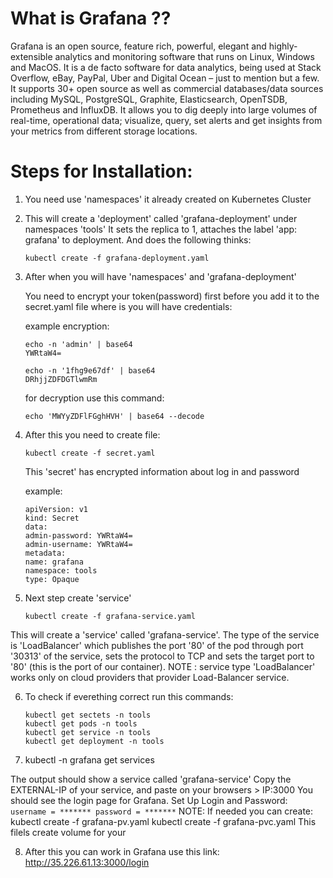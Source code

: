   # What is Grafana ??
Grafana is an open source, feature rich, powerful, elegant and highly-extensible analytics and monitoring software that runs on Linux, Windows and MacOS. It is a de facto software for data analytics, being used at Stack Overflow, eBay, PayPal, Uber and Digital Ocean – just to mention but a few.
It supports 30+ open source as well as commercial databases/data sources including MySQL, PostgreSQL, Graphite, Elasticsearch, OpenTSDB, Prometheus and InfluxDB. It allows you to dig deeply into large volumes of real-time, operational data; visualize, query, set alerts and get insights from your metrics from different storage locations.

 # Steps for Installation:

1. You need use 'namespaces' it already created on Kubernetes Cluster 

2. This will create a 'deployment' called 'grafana-deployment' under namespaces 'tools'  It sets the replica to 1, attaches the label      'app: grafana' to deployment. And does the following thinks:
   ```
   kubectl create -f grafana-deployment.yaml
   ```

3. After when you will have 'namespaces' and 'grafana-deployment'

   You need to encrypt your token(password) first before you add it to the secret.yaml file where is you will have credentials:
   
   example encryption:
   
   ```
   echo -n 'admin' | base64
   YWRtaW4=
   
   echo -n '1fhg9e67df' | base64
   DRhjjZDFDGTlwmRm
   ```
   
   for decryption use this command:
   
   ```
   echo 'MWYyZDFlFGghHVH' | base64 --decode
   ```
   
 4. After this you need to create file:
    ```
    kubectl create -f secret.yaml
    ```

    This 'secret' has encrypted information about log in and password

     example:
      ```     
     apiVersion: v1
     kind: Secret
     data:
     admin-password: YWRtaW4=
     admin-username: YWRtaW4=
     metadata:
     name: grafana
     namespace: tools
     type: Opaque
     ```

  5. Next step create 'service'
     ```
     kubectl create -f grafana-service.yaml
     ```

  This will create a 'service' called 'grafana-service'. The type of the service is 'LoadBalancer' which publishes the port '80' of the   pod through port '30313' of the service, sets the protocol to TCP and sets the target port to '80' (this is the port of our             container).
  NOTE : service type 'LoadBalancer' works only on cloud providers that provider Load-Balancer service.

  6. To check if everething correct run this commands:
     ```
     kubectl get sectets -n tools
     kubectl get pods -n tools
     kubectl get service -n tools
     kubectl get deployment -n tools
     ```
     
  7. kubectl -n grafana get services
     
   The output should show a service called 'grafana-service'
   Copy the EXTERNAL-IP of your service, and paste on your browsers > IP:3000
   You should see the login page for Grafana.
   Set Up Login and Password:
     ```
     username = *******
     password = *******
     ```
   NOTE: If needed you can create:
   kubectl create -f grafana-pv.yaml
   kubectl create -f grafana-pvc.yaml
   This filels create volume for your
   
   8. After this you can work in Grafana use this link:
   http://35.226.61.13:3000/login
   




          
       
   




